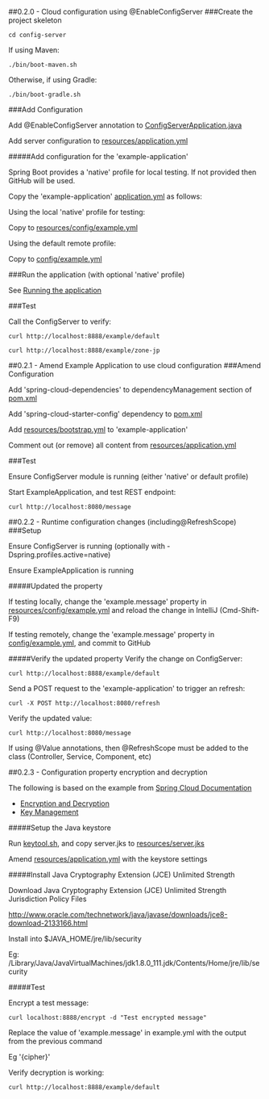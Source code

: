 ##0.2.0 - Cloud configuration using @EnableConfigServer
###Create the project skeleton

```
cd config-server
```

If using Maven:
```
./bin/boot-maven.sh
```

Otherwise, if using Gradle:
```
./bin/boot-gradle.sh
```

###Add Configuration

Add @EnableConfigServer annotation to [ConfigServerApplication.java](../config-server/src/main/java/jp/bikon/ConfigServerApplication.java)

Add server configuration to [resources/application.yml](../config-server/src/main/resources/application.yml)

#####Add configuration for the 'example-application'

Spring Boot provides a 'native' profile for local testing. If not provided then GitHub will be used.

Copy the 'example-application' [application.yml](../example-application/src/main/resources/application.yml) as follows:

Using the local 'native' profile for testing:
 
Copy to [resources/config/example.yml](../config-server/src/main/resources/config/example.yml)

Using the default remote profile:

Copy to [config/example.yml](../config/example.yml)

###Run the application (with optional 'native' profile)

See [Running the application](RUNNING.md)

###Test

Call the ConfigServer to verify:

```
curl http://localhost:8888/example/default
```

```
curl http://localhost:8888/example/zone-jp
```

##0.2.1 - Amend Example Application to use cloud configuration 
###Amend Configuration

Add 'spring-cloud-dependencies' to dependencyManagement section of [pom.xml](..example-application/pom.xml)

Add 'spring-cloud-starter-config' dependency to [pom.xml](../example-application/pom.xml)

Add [resources/bootstrap.yml](..example-application/src/main/resources/bootstrap.yml) to 'example-application'

Comment out (or remove) all content from [resources/application.yml](..example-application/src/main/resources/application.yml)

###Test

Ensure ConfigServer module is running (either 'native' or default profile)

Start ExampleApplication, and test REST endpoint:
```
curl http://localhost:8080/message
```

##0.2.2 - Runtime configuration changes (including@RefreshScope) 
###Setup

Ensure ConfigServer is running (optionally with -Dspring.profiles.active=native)

Ensure ExampleApplication is running

#####Updated the property

If testing locally, change the 'example.message' property in [resources/config/example.yml](../config-server/src/main/resources/config/example.yml) and reload the change in IntelliJ (Cmd-Shift-F9)

If testing remotely, change the 'example.message' property in [config/example.yml](../config/example.yml), and commit to GitHub

#####Verify the updated property
Verify the change on ConfigServer:
```
curl http://localhost:8888/example/default
```

Send a POST request to the 'example-application' to trigger an refresh:
```
curl -X POST http://localhost:8080/refresh
```

Verify the updated value:
```
curl http://localhost:8080/message
```

If using @Value annotations, then @RefreshScope must be added to the class (Controller, Service, Component, etc)

##0.2.3 - Configuration property encryption and decryption

The following is based on the example from [Spring Cloud Documentation](http://cloud.spring.io/spring-cloud-static/Camden.SR3/)
- [Encryption and Decryption](http://cloud.spring.io/spring-cloud-static/Camden.SR3/#_encryption_and_decryption)
- [Key Management](http://cloud.spring.io/spring-cloud-static/Camden.SR3/#_key_management)

#####Setup the Java keystore

Run [keytool.sh](../bin/keytool.sh), and copy server.jks to [resources/server.jks](../config-server/src/main/resources/server.jks)

Amend [resources/application.yml](../config-server/src/main/resources/application.yml) with the keystore settings

#####Install Java Cryptography Extension (JCE) Unlimited Strength

Download Java Cryptography Extension (JCE) Unlimited Strength Jurisdiction Policy Files

http://www.oracle.com/technetwork/java/javase/downloads/jce8-download-2133166.html

Install into $JAVA_HOME/jre/lib/security 

Eg: /Library/Java/JavaVirtualMachines/jdk1.8.0_111.jdk/Contents/Home/jre/lib/security

#####Test

Encrypt a test message:
```
curl localhost:8888/encrypt -d "Test encrypted message"
```

Replace the value of 'example.message' in example.yml with the output from the previous command

Eg '{cipher}<OUTPUT FROM PREVIOUS>'

Verify decryption is working:
```
curl http://localhost:8888/example/default
```
